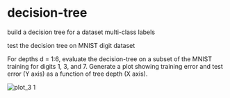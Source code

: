 # decision-tree
build a decision tree for a dataset multi-class labels


test the decision tree on MNIST digit dataset

For depths d = 1:6, evaluate the decision-tree on a subset of the MNIST training for digits
1, 3, and 7. Generate a plot showing training error and test error (Y axis) as a function of tree depth (X axis).


![plot_3 1](https://cloud.githubusercontent.com/assets/8493530/10002146/7ffb8fc6-6073-11e5-8fbd-9a01c51f88fb.jpg)


